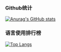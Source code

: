 

### Github统计  
[![Anurag's GitHub stats](https://github-readme-stats.vercel.app/api?username=fuxx-1&show_icons=true&theme=vue)](https://github.com/anuraghazra/github-readme-stats)  
### 语言使用排行榜  
[![Top Langs](https://github-readme-stats.vercel.app/api/top-langs/?username=fuxx-1&layout=demo)](https://github.com/anuraghazra/github-readme-stats)  



<!--
**Fuxx-1/fuxx-1** is a ✨ _special_ ✨ repository because its `README.md` (this file) appears on your GitHub profile.

Here are some ideas to get you started:

- 🔭 I’m currently working on ...
- 🌱 I’m currently learning ...
- 👯 I’m looking to collaborate on ...
- 🤔 I’m looking for help with ...
- 💬 Ask me about ...
- 📫 How to reach me: ...
- 😄 Pronouns: ...
- ⚡ Fun fact: ...
-->
